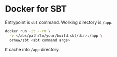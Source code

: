 # Docker for SBT

Entrypoint is `sbt` command. Working directory is `/app`.

```sh
docker run -it --rm \
  -v </abs/path/to/your/build.sbt/dir>:/app \
  ornew/sbt <sbt command args>
```

It cache into `/app` directory.

